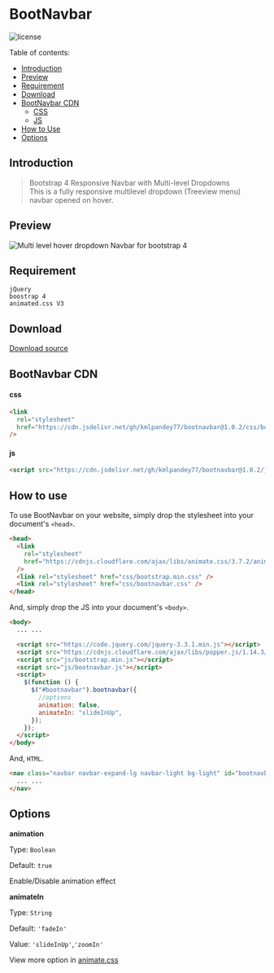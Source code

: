 # BootNavbar

![license](https://img.shields.io/github/license/kmlpandey77/bootnavbar?style=plastic)

Table of contents:

- [Introduction](#introduction)
- [Preview](#preview)
- [Requirement](#requirement)
- [Download](#Download)
- [BootNavbar CDN](#bootnavbar-cdn)
  - [CSS](#css)
  - [JS](#js)
- [How to Use](#how-to-use)
- [Options](#options)

## Introduction

> Bootstrap 4 Responsive Navbar with Multi-level Dropdowns \
> This is a fully responsive multilevel dropdown (Treeview menu) navbar opened on hover.

## Preview

![Multi level hover dropdown Navbar for bootstrap 4](https://raw.githubusercontent.com/kmlpandey77/bootnavbar/master/Preview.png "Navbar Preview")

## Requirement

    jQuery
    boostrap 4
    animated.css V3

## Download

[Download source](https://github.com/kmlpandey77/bootnavbar/archive/1.0.2.zip)

## BootNavbar CDN

#### css

```html
<link
  rel="stylesheet"
  href="https://cdn.jsdelivr.net/gh/kmlpandey77/bootnavbar@1.0.2/css/bootnavbar.css"
/>
```

#### js

```html
<script src="https://cdn.jsdelivr.net/gh/kmlpandey77/bootnavbar@1.0.2/js/bootnavbar.js"></script>
```

## How to use

To use BootNavbar on your website, simply drop the stylesheet into your document's `<head>`.

```html
<head>
  <link
    rel="stylesheet"
    href="https://cdnjs.cloudflare.com/ajax/libs/animate.css/3.7.2/animate.min.css"
  />
  <link rel="stylesheet" href="css/bootstrap.min.css" />
  <link rel="stylesheet" href="css/bootnavbar.css" />
</head>
```

And, simply drop the JS into your document's `<body>`.

```html
<body>
  ... ...

  <script src="https://code.jquery.com/jquery-3.3.1.min.js"></script>
  <script src="https://cdnjs.cloudflare.com/ajax/libs/popper.js/1.14.3/umd/popper.min.js"></script>
  <script src="js/bootstrap.min.js"></script>
  <script src="js/bootnavbar.js"></script>
  <script>
    $(function () {
      $("#bootnavbar").bootnavbar({
        //options
        animation: false,
        animateIn: "slideInUp",
      });
    });
  </script>
</body>
```

And, `HTML`.

```html
<nav class="navbar navbar-expand-lg navbar-light bg-light" id="bootnavbar">
  ... ...
</nav>
```

## Options

**animation**

Type: `Boolean`

Default: `true`

Enable/Disable animation effect

**animateIn**

Type: `String`

Default: `'fadeIn'`

Value: `'slideInUp'`,`'zoomIn'`

View more option in [animate.css](https://daneden.github.io/animate.css)
